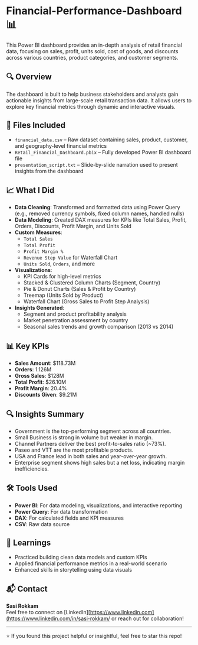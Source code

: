 # 

# Financial-Performance-Dashboard 📊

This Power BI dashboard provides an in-depth analysis of retail financial data, focusing on sales, profit, units sold, cost of goods, and discounts across various countries, product categories, and customer segments.

## 🔍 Overview

The dashboard is built to help business stakeholders and analysts gain actionable insights from large-scale retail transaction data. It allows users to explore key financial metrics through dynamic and interactive visuals.

## 📁 Files Included

- `financial_data.csv` – Raw dataset containing sales, product, customer, and geography-level financial metrics  
- `Retail_Financial_Dashboard.pbix` – Fully developed Power BI dashboard file  
- `presentation_script.txt` – Slide-by-slide narration used to present insights from the dashboard  

## 📈 What I Did

- **Data Cleaning**: Transformed and formatted data using Power Query (e.g., removed currency symbols, fixed column names, handled nulls)
- **Data Modeling**: Created DAX measures for KPIs like Total Sales, Profit, Orders, Discounts, Profit Margin, and Units Sold
- **Custom Measures**:
  - `Total Sales`
  - `Total Profit`
  - `Profit Margin %`
  - `Revenue Step Value` for Waterfall Chart
  - `Units Sold`, `Orders`, and more
- **Visualizations**:
  - KPI Cards for high-level metrics
  - Stacked & Clustered Column Charts (Segment, Country)
  - Pie & Donut Charts (Sales & Profit by Country)
  - Treemap (Units Sold by Product)
  - Waterfall Chart (Gross Sales to Profit Step Analysis)
- **Insights Generated**:
  - Segment and product profitability analysis
  - Market penetration assessment by country
  - Seasonal sales trends and growth comparison (2013 vs 2014)

## 📊 Key KPIs

- **Sales Amount**: $118.73M  
- **Orders**: 1.126M  
- **Gross Sales**: $128M  
- **Total Profit**: $26.10M  
- **Profit Margin**: 20.4%  
- **Discounts Given**: $9.21M  

## 🔍 Insights Summary

- Government is the top-performing segment across all countries.
- Small Business is strong in volume but weaker in margin.
- Channel Partners deliver the best profit-to-sales ratio (~73%).
- Paseo and VTT are the most profitable products.
- USA and France lead in both sales and year-over-year growth.
- Enterprise segment shows high sales but a net loss, indicating margin inefficiencies.

## 🛠️ Tools Used

- **Power BI**: For data modeling, visualizations, and interactive reporting
- **Power Query**: For data transformation
- **DAX**: For calculated fields and KPI measures
- **CSV**: Raw data source

## 🧠 Learnings

- Practiced building clean data models and custom KPIs
- Applied financial performance metrics in a real-world scenario
- Enhanced skills in storytelling using data visuals

## 📬 Contact

**Sasi Rokkam**  
Feel free to connect on [LinkedIn][https://www.linkedin.com](https://www.linkedin.com/in/sasi-rokkam/ or reach out for collaboration!

---

⭐ If you found this project helpful or insightful, feel free to star this repo!
